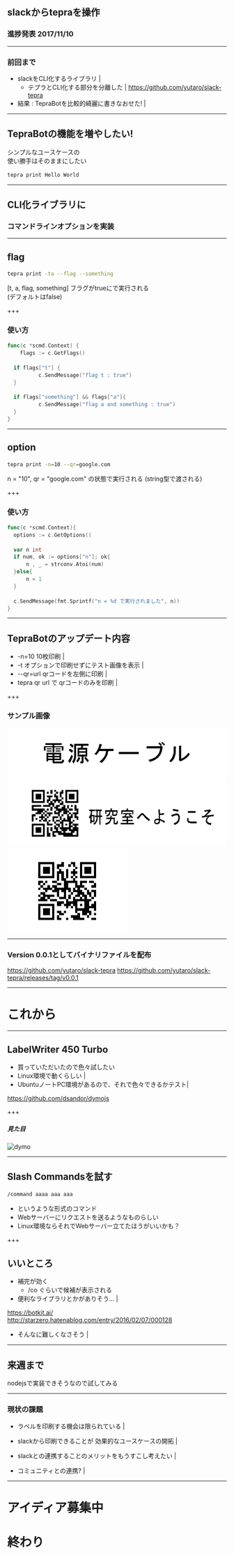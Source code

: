 ## slackからtepraを操作

### 進捗発表 2017/11/10

---

### 前回まで

- slackをCLI化するライブラリ |
  - テプラとCLI化する部分を分離した |
  <https://github.com/yutaro/slack-tepra>
- 結果 : TepraBotを比較的綺麗に書きなおせた! |

---

## TepraBotの機能を増やしたい!

シンプルなユースケースの  
使い勝手はそのままにしたい

```sh
tepra print Hello World
```

---

## CLI化ライブラリに
### コマンドラインオプションを実装

---

## flag

```sh
tepra print -ta --flag --something
```

[t, a, flag, something] 
フラグがtrueにで実行される  
(デフォルトはfalse)

+++

### 使い方

```go
func(c *scmd.Context) {
	flags := c.GetFlags()

  if flags["t"] {
          c.SendMessage("flag t : true")
  }

  if flags["something"] && flags["a"]{
          c.SendMessage("flag a and something : true")
  }
}
```

---

## option

```sh
tepra print -n=10 --qr=google.com
```

n = "10", qr = "google.com" の状態で実行される
(string型で渡される)

+++

### 使い方

```go
func(c *scmd.Context){
  options := c.GetOptions()

  var n int
  if num, ok := options["n"]; ok{
      n , _ = strconv.Atoi(num)
  }else{
      n = 1
  }

  c.SendMessage(fmt.Sprintf("n = %d で実行されました", n))
}
```

---

## TepraBotのアップデート内容

- -n=10 10枚印刷 |
- -t オプションで印刷せずにテスト画像を表示 |
- --qr=url qrコードを左側に印刷 |
- tepra qr url で qrコードのみを印刷 |

+++

### サンプル画像
![cable](./imgs/cable.bmp)
![wellcome](./imgs/wellcome.bmp)
![qr](./imgs/qr.bmp)


---

### Version 0.0.1としてバイナリファイルを配布

<https://github.com/yutaro/slack-tepra>
<https://github.com/yutaro/slack-tepra/releases/tag/v0.0.1>


---

# これから

---

## LabelWriter 450 Turbo

- 買っていただいたので色々試したい
- Linux環境で動くらしい |
- UbuntuノートPC環境があるので、それで色々できるかテスト|

<https://github.com/dsandor/dymojs>

+++

##### 見た目

![dymo](https://s3-ap-southeast-2.amazonaws.com/wc-prod-pim/JPEG_1000x1000/SALM450TUR_dymo_dymo_labelwriter_450_turbo_label_printer_silver.jpg)

---

## Slash Commandsを試す

```sh
/command aaaa aaa aaa
```

- というような形式のコマンド
- Webサーバーにリクエストを送るようなものらしい
- Linux環境ならそれでWebサーバー立てたほうがいいかも？

+++

## いいところ

- 補完が効く
  - /co ぐらいで候補が表示される
- 便利なライブラリとかがありそう... |

<https://botkit.ai/>   
<http://starzero.hatenablog.com/entry/2016/02/07/000128>

- そんなに難しくなさそう |

---

## 来週まで
nodejsで実装できそうなので試してみる

---

### 現状の課題

- ラベルを印刷する機会は限られている |
- slackから印刷できることが 効果的なユースケースの開拓 |

- slackとの連携することのメリットをもうすこし考えたい |
- コミュニティとの連携? |

---

# アイディア募集中
# 終わり
